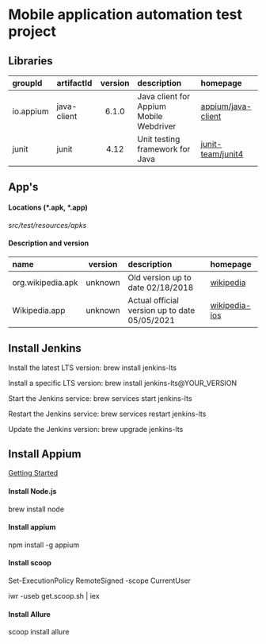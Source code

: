 # Mobile application automation test project

## Libraries

| groupId                 | artifactId          | version | description                                    | homepage                                                               |
|:------------------------|:--------------------|:-------:|:-----------------------------------------------|:-----------------------------------------------------------------------|
| io.appium               | java-client         | 6.1.0   | Java client for Appium Mobile Webdriver        | [appium/java-client](https://github.com/appium/java-client)            |
| junit                   | junit               | 4.12    | Unit testing framework for Java                | [junit-team/junit4](https://junit.org/junit4/)                         |

## App's

#### Locations (*.apk, *.app)

_src/test/resources/apks_

#### Description and version

| name                 | version | description                                   | homepage                                                                             |
|:---------------------|:-------:|:----------------------------------------------|:-------------------------------------------------------------------------------------|
| org.wikipedia.apk    | unknown | Old version up to date 02/18/2018             | [wikipedia](https://play.google.com/store/apps/details?id=org.wikipedia&hl=ru&gl=US) |
| Wikipedia.app        | unknown | Actual official version up to date 05/05/2021 | [wikipedia-ios](https://github.com/wikimedia/wikipedia-ios)                          |

## Install Jenkins

Install the latest LTS version: brew install jenkins-lts

Install a specific LTS version: brew install jenkins-lts@YOUR_VERSION

Start the Jenkins service: brew services start jenkins-lts

Restart the Jenkins service: brew services restart jenkins-lts

Update the Jenkins version: brew upgrade jenkins-lts

## Install Appium

[Getting Started](http://appium.io/docs/en/about-appium/getting-started/?lang=en)

#### Install Node.js

brew install node 

#### Install appium

npm install -g appium 

#### Install scoop

Set-ExecutionPolicy RemoteSigned -scope CurrentUser

iwr -useb get.scoop.sh | iex

#### Install Allure 

scoop install allure